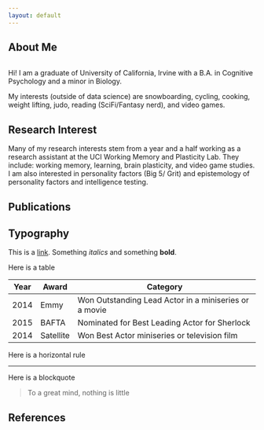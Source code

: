 ```yaml
---
layout: default
---
```


## About Me

<img class="profile-picture" src="">

Hi! I am a graduate of University of California, Irvine with a B.A. in Cognitive Psychology and a minor in Biology. 

My interests (outside of data science) are snowboarding, cycling, cooking, weight lifting, judo, reading (SciFi/Fantasy nerd), and video games.

## Research Interest

Many of my research interests stem from a year and a half working as a research assistant at the UCI Working Memory and Plasticity Lab. They include: working memory, learning, brain plasticity, and video game studies. I am also interested in personality factors (Big 5/ Grit) and epistemology of personality factors and intelligence testing.

## Publications


## Typography

This is a [link](http://google.com). Something *italics* and something **bold**.

Here is a table

Year | Award | Category
-----|-------|--------
2014 | Emmy  | Won Outstanding Lead Actor in a miniseries or a movie
2015 | BAFTA | Nominated for Best Leading Actor for Sherlock
2014 | Satellite | Won Best Actor miniseries or television film

Here is a horizontal rule

---

Here is a blockquote

> To a great mind, nothing is little

## References
